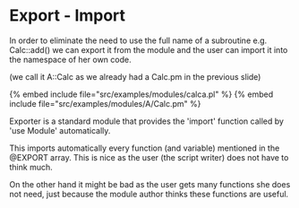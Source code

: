 # Export - Import

In order to eliminate the need to use the full name of
a subroutine e.g. Calc::add() we can export it from the module
and the user can import it into the namespace of her own code.

(we call it A::Calc as we already had a Calc.pm in the previous slide)

{% embed include file="src/examples/modules/calca.pl" %}
{% embed include file="src/examples/modules/A/Calc.pm" %}

Exporter is a standard module that provides the 'import' function called by
'use Module' automatically.

This imports automatically every function (and variable) mentioned in the
@EXPORT array. This is nice as the user (the script writer) does not have
to think much.

On the other hand it might be bad as the user gets many functions she does not
need, just because the module author thinks these functions are useful.



